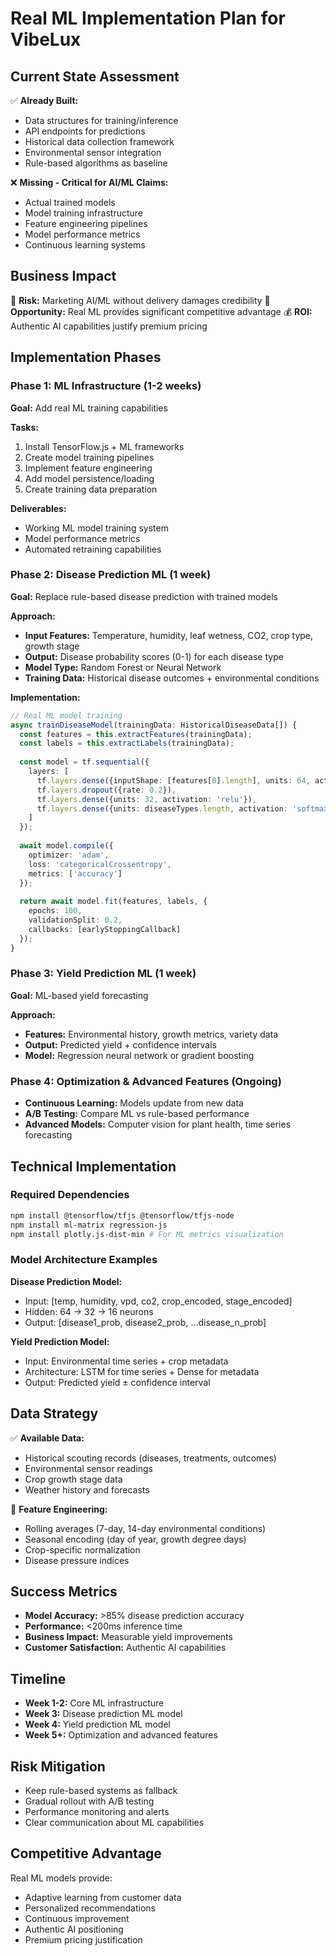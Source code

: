 # Real ML Implementation Plan for VibeLux

## Current State Assessment
✅ **Already Built:**
- Data structures for training/inference
- API endpoints for predictions  
- Historical data collection framework
- Environmental sensor integration
- Rule-based algorithms as baseline

❌ **Missing - Critical for AI/ML Claims:**
- Actual trained models
- Model training infrastructure  
- Feature engineering pipelines
- Model performance metrics
- Continuous learning systems

## Business Impact
🚨 **Risk:** Marketing AI/ML without delivery damages credibility
🎯 **Opportunity:** Real ML provides significant competitive advantage
💰 **ROI:** Authentic AI capabilities justify premium pricing

## Implementation Phases

### Phase 1: ML Infrastructure (1-2 weeks)
**Goal:** Add real ML training capabilities

**Tasks:**
1. Install TensorFlow.js + ML frameworks
2. Create model training pipelines
3. Implement feature engineering
4. Add model persistence/loading
5. Create training data preparation

**Deliverables:**
- Working ML model training system
- Model performance metrics
- Automated retraining capabilities

### Phase 2: Disease Prediction ML (1 week)  
**Goal:** Replace rule-based disease prediction with trained models

**Approach:**
- **Input Features:** Temperature, humidity, leaf wetness, CO2, crop type, growth stage
- **Output:** Disease probability scores (0-1) for each disease type
- **Model Type:** Random Forest or Neural Network
- **Training Data:** Historical disease outcomes + environmental conditions

**Implementation:**
```typescript
// Real ML model training
async trainDiseaseModel(trainingData: HistoricalDiseaseData[]) {
  const features = this.extractFeatures(trainingData);
  const labels = this.extractLabels(trainingData);
  
  const model = tf.sequential({
    layers: [
      tf.layers.dense({inputShape: [features[0].length], units: 64, activation: 'relu'}),
      tf.layers.dropout({rate: 0.2}),
      tf.layers.dense({units: 32, activation: 'relu'}),
      tf.layers.dense({units: diseaseTypes.length, activation: 'softmax'})
    ]
  });
  
  await model.compile({
    optimizer: 'adam',
    loss: 'categoricalCrossentropy',
    metrics: ['accuracy']
  });
  
  return await model.fit(features, labels, {
    epochs: 100,
    validationSplit: 0.2,
    callbacks: [earlyStoppingCallback]
  });
}
```

### Phase 3: Yield Prediction ML (1 week)
**Goal:** ML-based yield forecasting

**Approach:**
- **Features:** Environmental history, growth metrics, variety data
- **Output:** Predicted yield + confidence intervals  
- **Model:** Regression neural network or gradient boosting

### Phase 4: Optimization & Advanced Features (Ongoing)
- **Continuous Learning:** Models update from new data
- **A/B Testing:** Compare ML vs rule-based performance
- **Advanced Models:** Computer vision for plant health, time series forecasting

## Technical Implementation

### Required Dependencies
```bash
npm install @tensorflow/tfjs @tensorflow/tfjs-node
npm install ml-matrix regression-js
npm install plotly.js-dist-min # For ML metrics visualization
```

### Model Architecture Examples

**Disease Prediction Model:**
- Input: [temp, humidity, vpd, co2, crop_encoded, stage_encoded]
- Hidden: 64 → 32 → 16 neurons
- Output: [disease1_prob, disease2_prob, ...disease_n_prob]

**Yield Prediction Model:**  
- Input: Environmental time series + crop metadata
- Architecture: LSTM for time series + Dense for metadata
- Output: Predicted yield ± confidence interval

## Data Strategy
✅ **Available Data:**
- Historical scouting records (diseases, treatments, outcomes)
- Environmental sensor readings
- Crop growth stage data  
- Weather history and forecasts

🎯 **Feature Engineering:**
- Rolling averages (7-day, 14-day environmental conditions)
- Seasonal encoding (day of year, growth degree days)
- Crop-specific normalization
- Disease pressure indices

## Success Metrics
- **Model Accuracy:** >85% disease prediction accuracy
- **Performance:** <200ms inference time
- **Business Impact:** Measurable yield improvements
- **Customer Satisfaction:** Authentic AI capabilities

## Timeline
- **Week 1-2:** Core ML infrastructure
- **Week 3:** Disease prediction ML model
- **Week 4:** Yield prediction ML model  
- **Week 5+:** Optimization and advanced features

## Risk Mitigation
- Keep rule-based systems as fallback
- Gradual rollout with A/B testing
- Performance monitoring and alerts
- Clear communication about ML capabilities

## Competitive Advantage
Real ML models provide:
- Adaptive learning from customer data
- Personalized recommendations  
- Continuous improvement
- Authentic AI positioning
- Premium pricing justification